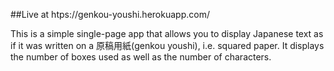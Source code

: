 ##Live at htps://genkou-youshi.herokuapp.com/

This is a simple single-page app that allows you to display Japanese text as if
it was written on a 原稿用紙(genkou youshi), i.e. squared paper. It displays the
number of boxes used as well as the number of characters.

